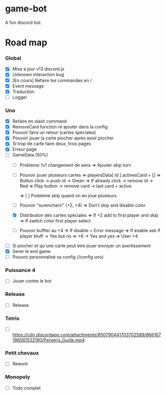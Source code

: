 # game-bot
A fun discord bot

# Road map

### Global
- [X] Mise a jour v13 discord.js
- [X] Unknown interaction bug
- [X] [En cours] Refaire les commandes en /
- [X] Event message
- [X] Traduction
- [ ] Logger

### Uno
- [X] Refaire en slash command
- [X] RemoveCard function ré ajouter dans la config
- [X] Pouvoir faire un retour (cartes spéciales)
- [X] Pouvoir jouer la carte piocher après avoir piocher
- [X] Si trop de carte faire deux, trois pages
- [X] Erreur page
- [ ] GameData (50%)
    - [ ] Probleme 1v1 changement de sens 
        => Ajouter skip turn 
    - [ ] Pouvoir jouer plusieurs cartes
        => playersData[ id ].activesCard = []
        => Button click -> push id -> Green
        => If already click -> remove id -> Red
        => Play button -> remove card -> last card = active
        
        => [ ] Probleme skip quand on en joue plusieurs 
    - [ ] Pouvoir "surencherir" (+2, +4)
        => Don't skip and disable color
    - [X] Distribution des cartes spéciales
        => If +2 add to first player and skip
        => If switch color first player select
    - [ ] Pouvoir buffler au +4
        => If disable = Error message
        => If enable ask if player bluff
            -> Yes but no => +6
            -> Yes and yes => User +4
- [ ] Si piocher et qu'une carte peut etre jouer envoyer un avertissement
- [X] Gerer le end game
- [ ] Pouvoir personnalisé sa config (/config uno)

### Puissance 4 
- [ ] Jouer contre le bot

### Release
- [ ] Release

### Tetris
- [ ] https://cdn.discordapp.com/attachments/850790441703702589/866167196061532190/Penetris_Guide.mp4

### Petit chevaux
- [ ] Rework

### Monopoly
- [ ] Todo complet
